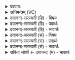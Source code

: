 <details><summary>पदपाठः</summary>

नमः॑ ते। अ॒स्तु॒। वि॒द्युत॒ इति॑ वि॒ऽद्युते॑। नमः॑। ते॒। स्त॒न॒यि॒त्नवे॑। नमः॑। ते॒। भ॒ग॒व॒न्निति॑ भगऽवन्। अ॒स्तु॒। यतः॑। स्व᳖रिति॒ स्वः᳖। स॒मीह॑स॒ इति॑ स॒म्ऽईह॑से। । २१।
</details>

<details><summary>अधिमन्त्रम् (VC)</summary>

- ईश्वरो देवता
- दध्यङ्ङाथर्वण ऋषिः
- निचृदनुष्टुप्
- गान्धारः
</details>

<details><summary>दयानन्द-सरस्वती (हि) - विषयः</summary>

फिर उसी विषय को अगले मन्त्र में कहा है ॥
</details>

<details><summary>दयानन्द-सरस्वती (हि) - पदार्थः</summary>

पदार्थान्वयभाषाः -  हे (भगवन्) अनन्त ऐश्वर्ययुक्त परमेश्वर ! (यतः) जिस कारण आप हमारे लिये (स्वः) सुख देने के अर्थ (समीहसे) सम्यक् चेष्टा करते हैं, इससे (विद्युते) बिजुली के समान अभिव्याप्त (ते) आपके लिये (नमः) नमस्कार (अस्तु) हो, (स्तनयित्नवे) अधिकतर गर्जनेवाले विद्युत् के तुल्य दुष्टों को भय देनेवाले (ते) आपके लिये (नमः) नमस्कार (अस्तु) हो और सबकी सब प्रकार रक्षा करनेहारे (ते) तेरे लिये (नमः) निरन्तर नमस्कार करें ॥२१ ॥
</details>

<details><summary>दयानन्द-सरस्वती (हि) - भावार्थः</summary>

भावार्थभाषाः -  इस मन्त्र में वाचकलुप्तोपमालङ्कार है। मनुष्यो ! जिस कारण ईश्वर हमारे लिये सदा आनन्द के अर्थ सब साधन-उपसाधनों को देता है, इससे हमको सेवा करने योग्य है ॥२१ ॥
</details>

<details><summary>दयानन्द-सरस्वती (सं) - विषयः</summary>

पुनस्तमेव विषयमाह ॥
</details>

<details><summary>दयानन्द-सरस्वती (सं) - पदार्थः</summary>

पदार्थान्वयभाषाः -  हे भगवन् ! यतस्त्वमस्मभ्यं स्वः समीहसे तस्माद्विद्युते ते नमोऽस्तु, स्तनयित्नवे ते नमोऽस्तु, सर्वाभिरक्षकाय ते नमश्च सततं कुर्य्याम ॥२१ ॥
</details>

<details><summary>दयानन्द-सरस्वती (सं) - भावार्थः</summary>

भावार्थभाषाः -  अत्र वाचकलुप्तोपमालङ्कारः। हे मनुष्याः ! यस्मादीश्वरोऽस्मभ्यं सदाऽऽनन्दाय सर्वाणि साधनोपसाधनानि प्रयच्छति, तस्मादयमस्माभिः सेव्योऽस्ति ॥२१ ॥
</details>

<details><summary>सविता जोशी ← दयानन्दः (म) - भावार्थः</summary>

भावार्थभाषाः -  या मंत्रात वाचकलुप्तोपमालंकार आहे. हे माणसांनो ! जो ईश्वर सर्वत्र व्याप्त असतो (विद्युतप्रमाणे आपल्या गर्जनेने दुष्टांना भयभीत करतो) व सर्व माणसांच्या सुखासाठी साधने व उपसाधने देतो तोच नमस्कार करण्यायोग्य आहे.
</details>